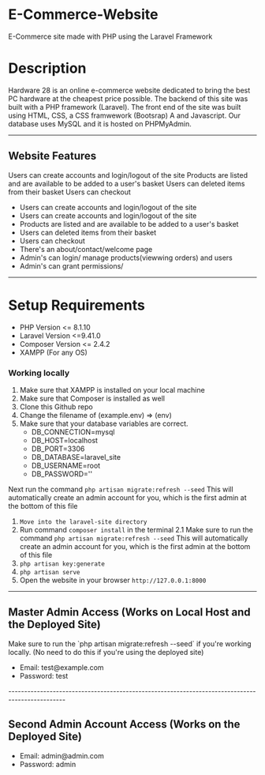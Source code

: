 # E-Commerce-Website
E-Commerce site made with PHP using the Laravel Framework

<h1>Description</h1>
Hardware 28 is an online e-commerce website dedicated to bring the best PC hardware at the cheapest price possible. The backend of this site was built with a PHP framework (Laravel). The front end of the site was built using HTML, CSS, a CSS framwework (Bootsrap) A and Javascript. Our database uses MySQL and it is hosted on PHPMyAdmin.

-------------------------------------------------------------------------------------------------

<h2>Website Features</h2>
Users can create accounts and login/logout of the site 
Products are listed and are available to be added to a user's basket
Users can deleted items from their basket
Users can checkout

<ul>
  <li>Users can create accounts and login/logout of the site</li>
  <li>Users can create accounts and login/logout of the site</li>
  <li>Products are listed and are available to be added to a user's basket</li>
  <li>Users can deleted items from their basket</li>
  <li>Users can checkout</li>
  <li>There's an about/contact/welcome page</li>
  <li>Admin's can login/ manage products(viewwing orders) and users</li>
  <li>Admin's can grant permissions/</li>
</ul>

-------------------------------------------------------------------------------------------------

<h1>Setup Requirements</h1>
<ul>
  <li>PHP Version <= 8.1.10</li>
  <li>Laravel Version <=9.41.0</li>
  <li>Composer Version <= 2.4.2</li>
  <li>XAMPP (For any OS)</li>
</ul>


<h3>Working locally</h3>
<ol>
  <li>Make sure that XAMPP is installed on your local machine</li>
  <li>Make sure that Composer is installed as well</li>
  <li>Clone this Github repo</li>
  <li>Change the filename of (example.env) => (env)</li>
  <li>
    Make sure that your database variables are correct.
        <ul>
            <li>DB_CONNECTION=mysql</li>
            <li>DB_HOST=localhost</li>
            <li>DB_PORT=3306</li>
            <li>DB_DATABASE=laravel_site</li>
            <li>DB_USERNAME=root</li>
            <li>DB_PASSWORD=''</li>
        </ul>
  </li>
</ol>

Next run the command `php artisan migrate:refresh --seed`
This will automatically create an admin account for you, which is the 
first admin at the bottom of this file

1. `Move into the laravel-site directory`
2. Run command `composer install` in the terminal
2.1 Make sure to run the command `php artisan migrate:refresh --seed`
This will automatically create an admin account for you, which is the 
first admin at the bottom of this file
3. `php artisan key:generate`
4. `php artisan serve`
5. Open the website in your browser `http://127.0.0.1:8000`

------------------------------------------------------------------------------------------------

<h2>Master Admin Access (Works on Local Host and the Deployed Site)</h2>
Make sure to run the `php artisan migrate:refresh --seed` if you're working locally. (No need to do this if you're using the deployed site)
<ul>
    <li>Email: test@example.com</li>
    <li>Password: test</li>
</ul>
------------------------------------------------------------------------------------------------

<h2>Second Admin Account Access (Works on the Deployed Site)</h2>
<ul>
    <li>Email: admin@admin.com</li>
    <li>Password: admin</li>
</ul>


